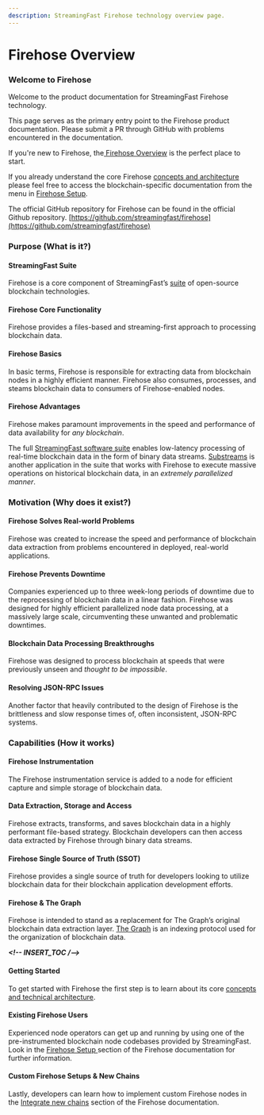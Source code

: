 ```yaml
---
description: StreamingFast Firehose technology overview page.
---
```


# Firehose Overview

### Welcome to Firehose&#x20;

Welcome to the product documentation for StreamingFast Firehose technology.&#x20;

This page serves as the primary entry point to the Firehose product documentation. Please submit a PR through GitHub with problems encountered in the documentation.

If you're new to Firehose, the[ Firehose Overview](firehose-overview.md) is the perfect place to start.&#x20;

If you already understand the core Firehose [concepts and architecture](broken-reference) please feel free to access the blockchain-specific documentation from the menu in [Firehose Setup](../setup/).&#x20;

The official GitHub repository for Firehose can be found in the official Github repository. [https://github.com/streamingfast/firehose](https://github.com/streamingfast/firehose)

### Purpose (What is it?)

#### StreamingFast Suite

Firehose is a core component of StreamingFast’s [suite](https://github.com/streamingfast) of open-source blockchain technologies.

#### Firehose Core Functionality

Firehose provides a files-based and streaming-first approach to processing blockchain data.&#x20;

#### Firehose Basics

In basic terms, Firehose is responsible for extracting data from blockchain nodes in a highly efficient manner. Firehose also consumes, processes, and steams blockchain data to consumers of Firehose-enabled nodes.

#### Firehose Advantages

Firehose makes paramount improvements in the speed and performance of data availability for _any blockchain_.

The full [StreamingFast software suite](https://github.com/streamingfast) enables low-latency processing of real-time blockchain data in the form of binary data streams. [Substreams](https://substreams.streamingfast.io/) is another application in the suite that works with Firehose to execute massive operations on historical blockchain data, in an _extremely parallelized manner_.

### Motivation (Why does it exist?)

#### Firehose Solves Real-world Problems

Firehose was created to increase the speed and performance of blockchain data extraction from problems encountered in deployed, real-world applications.&#x20;

#### Firehose Prevents Downtime

Companies experienced up to three week-long periods of downtime due to the reprocessing of blockchain data in a linear fashion. Firehose was designed for highly efficient parallelized node data processing, at a massively large scale, circumventing these unwanted and problematic downtimes.

#### Blockchain Data Processing Breakthroughs

Firehose was designed to process blockchain at speeds that were previously unseen and _thought to be impossible_.&#x20;

#### Resolving JSON-RPC Issues

Another factor that heavily contributed to the design of Firehose is the brittleness and slow response times of, often inconsistent, JSON-RPC systems.

### Capabilities (How it works)

#### Firehose Instrumentation

The Firehose instrumentation service is added to a node for efficient capture and simple storage of blockchain data.&#x20;

#### Data Extraction, Storage and Access

Firehose extracts, transforms, and saves blockchain data in a highly performant file-based strategy. Blockchain developers can then access data extracted by Firehose through binary data streams.

#### Firehose Single Source of Truth (SSOT)

Firehose provides a single source of truth for developers looking to utilize blockchain data for their blockchain application development efforts.

#### Firehose & The Graph

Firehose is intended to stand as a replacement for The Graph’s original blockchain data extraction layer. [The Graph](https://thegraph.com/) is an indexing protocol used for the organization of blockchain data.

_**\<!-- INSERT\_TOC /-->**_

#### Getting Started

To get started with Firehose the first step is to learn about its core [concepts and technical architecture](broken-reference).&#x20;

#### Existing Firehose Users

Experienced node operators can get up and running by using one of the pre-instrumented blockchain node codebases provided by StreamingFast. Look in the [Firehose Setup ](broken-reference)section of the Firehose documentation for further information.

#### Custom Firehose Setups & New Chains

Lastly, developers can learn how to implement custom Firehose nodes in the [Integrate new chains](../integrate-new-chains/new-blockchains.md) section of the Firehose documentation.
